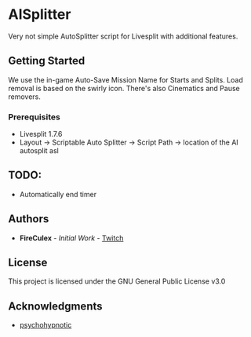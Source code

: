 # AISplitter
Very not simple AutoSplitter script for Livesplit with additional features.

## Getting Started
We use the in-game Auto-Save Mission Name for Starts and Splits. Load removal is based on the swirly icon. There's also Cinematics and Pause removers.

### Prerequisites
* Livesplit 1.7.6
* Layout -> Scriptable Auto Splitter -> Script Path -> location of the AI autosplit asl

## TODO:
* Automatically end timer

## Authors

* **FireCulex** - *Initial Work*  - [Twitch](http://twitch.tv/fireculex)

## License

This project is licensed under the GNU General Public License v3.0

## Acknowledgments

* [psychohypnotic](https://www.twitch.tv/psychohypnotic)
